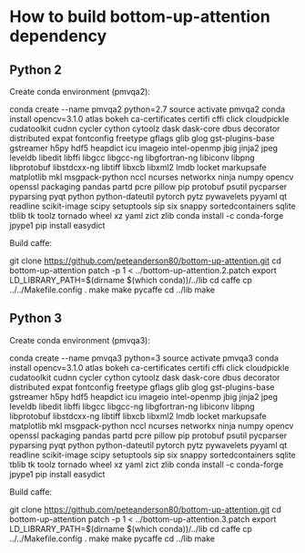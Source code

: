 # How to build bottom-up-attention dependency

## Python 2

Create conda environment (pmvqa2):

conda create --name pmvqa2 python=2.7
source activate pmvqa2
conda install opencv=3.1.0 atlas bokeh ca-certificates certifi cffi click cloudpickle cudatoolkit cudnn cycler cython cytoolz dask dask-core dbus decorator distributed expat fontconfig freetype gflags glib glog gst-plugins-base gstreamer h5py hdf5 heapdict icu imageio intel-openmp jbig jinja2 jpeg leveldb libedit libffi libgcc libgcc-ng libgfortran-ng libiconv libpng libprotobuf libstdcxx-ng libtiff libxcb libxml2 lmdb locket markupsafe matplotlib mkl msgpack-python nccl ncurses networkx ninja numpy opencv openssl packaging pandas partd pcre pillow pip protobuf psutil pycparser pyparsing pyqt python python-dateutil pytorch pytz pywavelets pyyaml qt readline scikit-image scipy setuptools sip six snappy sortedcontainers sqlite tblib tk toolz tornado wheel xz yaml zict zlib
conda install -c conda-forge jpype1
pip install easydict

Build caffe:

git clone https://github.com/peteanderson80/bottom-up-attention.git
cd bottom-up-attention
patch -p 1 < ../bottom-up-attention.2.patch
export LD_LIBRARY_PATH=$(dirname $(which conda))/../lib
cd caffe
cp ../../Makefile.config .
make
make pycaffe
cd ../lib
make

## Python 3

Create conda environment (pmvqa3):

conda create --name pmvqa3 python=3
source activate pmvqa3
conda install opencv=3.1.0 atlas bokeh ca-certificates certifi cffi click cloudpickle cudatoolkit cudnn cycler cython cytoolz dask dask-core dbus decorator distributed expat fontconfig freetype gflags glib glog gst-plugins-base gstreamer h5py hdf5 heapdict icu imageio intel-openmp jbig jinja2 jpeg leveldb libedit libffi libgcc libgcc-ng libgfortran-ng libiconv libpng libprotobuf libstdcxx-ng libtiff libxcb libxml2 lmdb locket markupsafe matplotlib mkl msgpack-python nccl ncurses networkx ninja numpy opencv openssl packaging pandas partd pcre pillow pip protobuf psutil pycparser pyparsing pyqt python python-dateutil pytorch pytz pywavelets pyyaml qt readline scikit-image scipy setuptools sip six snappy sortedcontainers sqlite tblib tk toolz tornado wheel xz yaml zict zlib
conda install -c conda-forge jpype1
pip install easydict

Build caffe:

git clone https://github.com/peteanderson80/bottom-up-attention.git
cd bottom-up-attention
patch -p 1 < ../bottom-up-attention.3.patch
export LD_LIBRARY_PATH=$(dirname $(which conda))/../lib
cd caffe
cp ../../Makefile.config .
make
make pycaffe
cd ../lib
make
